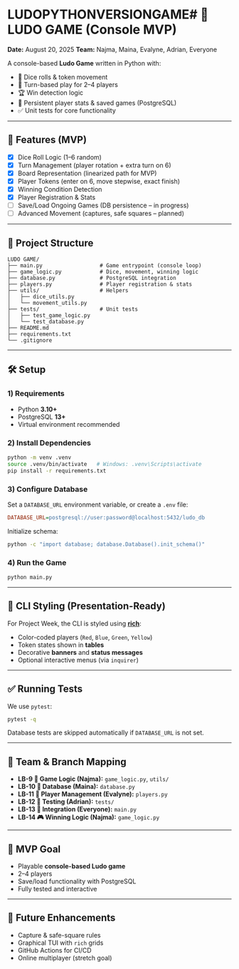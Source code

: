 # LUDOPYTHONVERSIONGAME# 🎲 LUDO GAME (Console MVP)

**Date:** August 20, 2025
**Team:** Najma, Maina, Evalyne, Adrian, Everyone

A console-based **Ludo Game** written in Python with:

* 🎲 Dice rolls & token movement
* 🔄 Turn-based play for 2–4 players
* 🏆 Win detection logic
* 💾 Persistent player stats & saved games (PostgreSQL)
* ✅ Unit tests for core functionality

---

## 🚀 Features (MVP)

* [x] Dice Roll Logic (1–6 random)
* [x] Turn Management (player rotation + extra turn on 6)
* [x] Board Representation (linearized path for MVP)
* [x] Player Tokens (enter on 6, move stepwise, exact finish)
* [x] Winning Condition Detection
* [x] Player Registration & Stats
* [ ] Save/Load Ongoing Games (DB persistence – in progress)
* [ ] Advanced Movement (captures, safe squares – planned)

---

## 📂 Project Structure

```
LUDO GAME/
├── main.py                  # Game entrypoint (console loop)
├── game_logic.py            # Dice, movement, winning logic
├── database.py              # PostgreSQL integration
├── players.py               # Player registration & stats
├── utils/                   # Helpers
│   ├── dice_utils.py
│   └── movement_utils.py
├── tests/                   # Unit tests
│   ├── test_game_logic.py
│   └── test_database.py
├── README.md
├── requirements.txt
└── .gitignore
```

---

## 🛠️ Setup

### 1) Requirements

* Python **3.10+**
* PostgreSQL **13+**
* Virtual environment recommended

### 2) Install Dependencies

```bash
python -m venv .venv
source .venv/bin/activate   # Windows: .venv\Scripts\activate
pip install -r requirements.txt
```

### 3) Configure Database

Set a `DATABASE_URL` environment variable, or create a `.env` file:

```ini
DATABASE_URL=postgresql://user:password@localhost:5432/ludo_db
```

Initialize schema:

```bash
python -c "import database; database.Database().init_schema()"
```

### 4) Run the Game

```bash
python main.py
```

---

## 🎨 CLI Styling (Presentation-Ready)

For Project Week, the CLI is styled using [**rich**](https://rich.readthedocs.io/):

* Color-coded players (`Red`, `Blue`, `Green`, `Yellow`)
* Token states shown in **tables**
* Decorative **banners** and **status messages**
* Optional interactive menus (via `inquirer`)

---

## ✅ Running Tests

We use `pytest`:

```bash
pytest -q
```

Database tests are skipped automatically if `DATABASE_URL` is not set.

---

## 👥 Team & Branch Mapping

* **LB-9 🎲 Game Logic (Najma):** `game_logic.py`, `utils/`
* **LB-10 🧠 Database (Maina):** `database.py`
* **LB-11 🎯 Player Management (Evalyne):** `players.py`
* **LB-12 🧪 Testing (Adrian):** `tests/`
* **LB-13 🔀 Integration (Everyone):** `main.py`
* **LB-14 🎮 Winning Logic (Najma):** `game_logic.py`

---

## 🏁 MVP Goal

* Playable **console-based Ludo game**
* 2–4 players
* Save/load functionality with PostgreSQL
* Fully tested and interactive

---

## 🔮 Future Enhancements

* Capture & safe-square rules
* Graphical TUI with `rich` grids
* GitHub Actions for CI/CD
* Online multiplayer (stretch goal)
